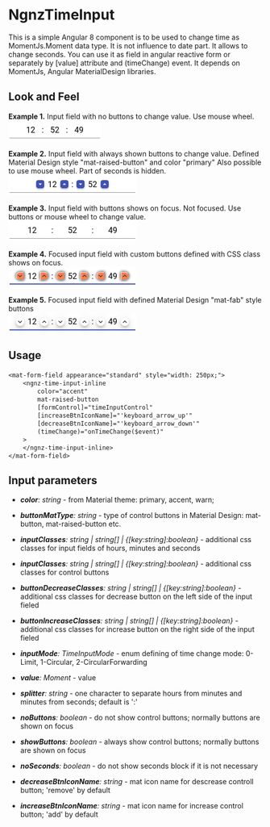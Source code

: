 # NgnzTimeInput

This is a simple Angular 8 component is to be used to change time as MomentJs.Moment data type.
It is not influence to date part. It allows to change seconds.
You can use it as field in angular reactive form or separately by [value] attribute and (timeChange) event.
It depends on MomentJs, Angular MaterialDesign libraries.

## Look and Feel

**Example 1.** Input field with no buttons to change value. Use mouse wheel.\
![Pic.1.](https://raw.githubusercontent.com/naz-a/angular-time-input/master/projects/ngnz-time-input/readme_image_1.png)

**Example 2.** Input field with always shown buttons to change value. Defined Material Design style "mat-raised-button" and color "primary" Also possible to use mouse wheel. Part of seconds is hidden.\
![Pic.1.](https://raw.githubusercontent.com/naz-a/angular-time-input/master/projects/ngnz-time-input/readme_image_2.png)

**Example 3.** Input field with buttons shows on focus. Not focused. Use buttons or mouse wheel to change value.\
![Pic.1.](https://raw.githubusercontent.com/naz-a/angular-time-input/master/projects/ngnz-time-input/readme_image_3.png)

**Example 4.** Focused input field with custom buttons defined with CSS class shows on focus.\
![Pic.1.](https://raw.githubusercontent.com/naz-a/angular-time-input/master/projects/ngnz-time-input/readme_image_4.png)

**Example 5.** Focused input field with defined Material Design "mat-fab" style buttons\
![Pic.1.](https://raw.githubusercontent.com/naz-a/angular-time-input/master/projects/ngnz-time-input/readme_image_5.png)

## Usage

```
<mat-form-field appearance="standard" style="width: 250px;">
    <ngnz-time-input-inline
        color="accent"
        mat-raised-button
        [formControl]="timeInputControl"
        [increaseBtnIconName]="'keyboard_arrow_up'"
        [decreaseBtnIconName]="'keyboard_arrow_down'"
        (timeChange)="onTimeChange($event)"
    >
    </ngnz-time-input-inline>
</mat-form-field>
```

## Input parameters

-   _**color**: string_ - from Material theme: primary, accent, warn;

-   _**buttonMatType**: string_ - type of control buttons in Material Design: mat-button, mat-raised-button etc.

-   _**inputClasses**: string | string[] | {[key:string]:boolean}_ - additional css classes for input fields of hours, minutes and seconds

-   _**inputClasses**: string | string[] | {[key:string]:boolean}_ - additional css classes for control buttons

-   _**buttonDecreaseClasses**: string | string[] | {[key:string]:boolean}_ - additional css classes for decrease button on the left side of the input fieled

-   _**buttonIncreaseClasses**: string | string[] | {[key:string]:boolean}_ - additional css classes for increase button on the right side of the input fieled
-   _**inputMode**: TimeInputMode_ - enum defining of time change mode: 0-Limit, 1-Circular, 2-CircularForwarding
-   _**value**: Moment_ - value
-   _**splitter**: string_ - one character to separate hours from minutes and minutes from seconds; default is ':'
-   _**noButtons**: boolean_ - do not show control buttons; normally buttons are shown on focus
-   _**showButtons**: boolean_ - always show control buttons; normally buttons are shown on focus
-   _**noSeconds**: boolean_ - do not show seconds block if it is not necessary
-   _**decreaseBtnIconName**: string_ - mat icon name for descrease controll button; 'remove' by default
-   _**increaseBtnIconName**: string_ - mat icon name for increase control button; 'add' by default
